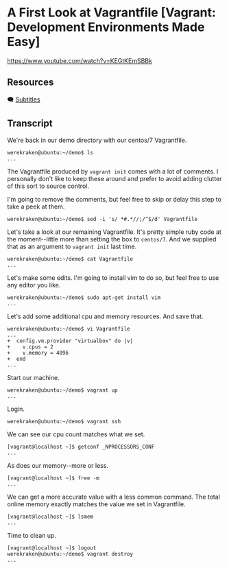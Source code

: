 # A First Look at Vagrantfile [Vagrant: Development Environments Made Easy]

https://www.youtube.com/watch?v=KEGtKEmSBBk

## Resources

🗨 [Subtitles](subtitles.srt)

## Transcript

We're back in our demo directory with our centos/7 Vagrantfile.
```
werekraken@ubuntu:~/demo$ ls
...
```

The Vagrantfile produced by `vagrant init` comes with a lot of comments. I personally don't like to keep these around and prefer to avoid adding clutter of this sort to source control.

I'm going to remove the comments, but feel free to skip or delay this step to take a peek at them.
```
werekraken@ubuntu:~/demo$ sed -i 's/ *#.*//;/^$/d' Vagrantfile
```

Let's take a look at our remaining Vagrantfile. It's pretty simple ruby code at the moment--little more than setting the box to `centos/7`. And we supplied that as an argument to `vagrant init` last time.
```
werekraken@ubuntu:~/demo$ cat Vagrantfile
...
```

Let's make some edits. I'm going to install vim to do so, but feel free to use any editor you like.
```
werekraken@ubuntu:~/demo$ sudo apt-get install vim
...
```

Let's add some additional cpu and memory resources. And save that.
```
werekraken@ubuntu:~/demo$ vi Vagrantfile
...
+  config.vm.provider "virtualbox" do |v|
+    v.cpus = 2
+    v.memory = 4096
+  end
...
```

Start our machine.
```
werekraken@ubuntu:~/demo$ vagrant up
...
```

Login.
```
werekraken@ubuntu:~/demo$ vagrant ssh
```

We can see our cpu count matches what we set.
```
[vagrant@localhost ~]$ getconf _NPROCESSORS_CONF
...
```

As does our memory--more or less.
```
[vagrant@localhost ~]$ free -m
...
```

We can get a more accurate value with a less common command. The total online memory exactly matches the value we set in Vagrantfile.
```
[vagrant@localhost ~]$ lsmem
...
```

Time to clean up.
```
[vagrant@localhost ~]$ logout
werekraken@ubuntu:~/demo$ vagrant destroy
...
```
